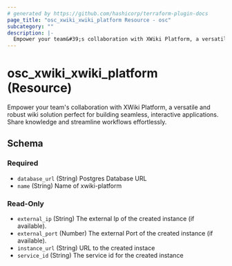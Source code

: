 ```yaml
---
# generated by https://github.com/hashicorp/terraform-plugin-docs
page_title: "osc_xwiki_xwiki_platform Resource - osc"
subcategory: ""
description: |-
  Empower your team&#39;s collaboration with XWiki Platform, a versatile and robust wiki solution perfect for building seamless, interactive applications. Share knowledge and streamline workflows effortlessly.
---
```


# osc_xwiki_xwiki_platform (Resource)

Empower your team&#39;s collaboration with XWiki Platform, a versatile and robust wiki solution perfect for building seamless, interactive applications. Share knowledge and streamline workflows effortlessly.



<!-- schema generated by tfplugindocs -->
## Schema

### Required

- `database_url` (String) Postgres Database URL
- `name` (String) Name of xwiki-platform

### Read-Only

- `external_ip` (String) The external Ip of the created instance (if available).
- `external_port` (Number) The external Port of the created instance (if available).
- `instance_url` (String) URL to the created instace
- `service_id` (String) The service id for the created instance
